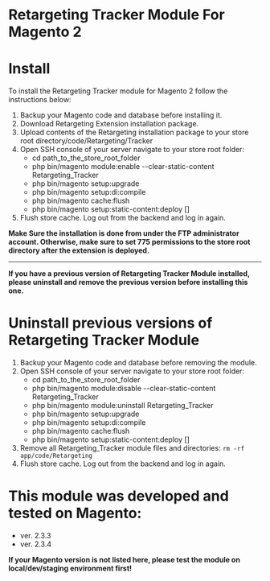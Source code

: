 # Retargeting Tracker Module For Magento 2

# Install

To install the Retargeting Tracker module for Magento 2 follow the instructions below:

1. Backup your Magento code and database before installing it.
2. Download Retargeting Extension installation package.
3. Upload contents of the Retargeting installation package to your store root directory/code/Retargeting/Tracker
4. Open SSH console of your server navigate to your store root folder:
    * cd path_to_the_store_root_folder
    * php bin/magento module:enable --clear-static-content Retargeting_Tracker
    * php bin/magento setup:upgrade
    * php bin/magento setup:di:compile
    * php bin/magento cache:flush
    * php bin/magento setup:static-content:deploy [<languages>]
5. Flush store cache. Log out from the backend and log in again.

**Make Sure the installation is done from under the FTP administrator account. Otherwise, make sure to set 775 permissions to the store root directory after the extension is deployed.**

---

**If you have a previous version of Retargeting Tracker Module installed, please uninstall and remove the previous version before installing this one.**

# Uninstall previous versions of Retargeting Tracker Module

1. Backup your Magento code and database before removing the module.
2. Open SSH console of your server navigate to your store root folder:
    * cd path_to_the_store_root_folder
    * php bin/magento module:disable --clear-static-content Retargeting_Tracker
    * php bin/magento module:uninstall Retargeting_Tracker
    * php bin/magento setup:upgrade
    * php bin/magento setup:di:compile
    * php bin/magento cache:flush
    * php bin/magento setup:static-content:deploy [<languages>]
3. Remove all Retargeting_Tracker module files and directories: `rm -rf app/code/Retargeting`
4. Flush store cache. Log out from the backend and log in again.

# This module was developed and tested on Magento:

* ver. 2.3.3
* ver. 2.3.4

**If your Magento version is not listed here, please test the module on local/dev/staging environment first!**

